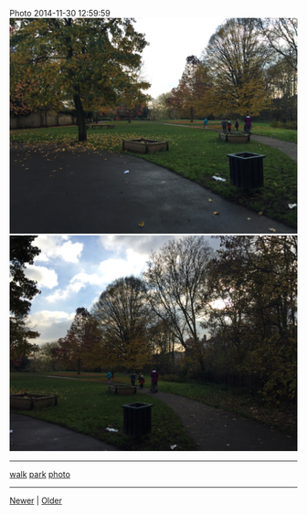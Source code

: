 <!--
title: Photo 2014-11-30 12
date: 2020-06-28T14:43:49.638Z
tags: walk, park, photo
-->


Photo 2014-11-30 12:59:59
![](103975924397-0.jpg)
![](103975924397-1.jpg)

<!--BOTTOM-POST-NAVIGATION-->
---

[walk](tag-walk.md) [park](tag-park.md) [photo](tag-photo.md)

---

[Newer](103926554592.md) | [Older](104259306802.md)